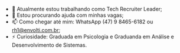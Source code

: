 - 🔭 Atualmente estou trabalhando como Tech Recruiter Leader; 
- 🤔 Estou procurando ajuda com minhas vagas;
- 📫 Como chegar até mim: WhatsApp (47) 9 8465-6182 ou rh1@envolti.com.br;
- ⚡ Curiosidade: Graduada em Psicologia e Graduanda em Análise e Desenvolvimento de Sistemas. 

